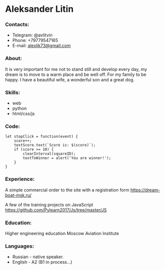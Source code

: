 # Aleksander Litin
### Contacts:
* Telegram: @avlitvin
* Phone: +79779547165
* E-mail: alexlik73@gmail.com

### About:
It is very important for me not to stand still and develop every day, my dream is to move to a warm place and be well off. For my family to be happy. I have a beautiful wife, a wonderful son and a great dog.

### Skills:
* web
* python
* html/css/js

### Code:
```
let stopClick = function(event) {
	score++;
	textScore.text(`Score is: $(score)`);
	if (score >= 10) {
		clearInterval(squareID);
		textToWinner = alert('You are winner!');
	}
}
```
### Experience:
A simple commercial order to the site with a registration form
https://dream-boat-msk.ru/ 


A few of the training projects on JavaScript
https://github.com/Pylearn2017/Js/tree/master/JS

### Education:
Higher engineering education 
Moscow Aviation Institute

### Languages:
* Russian - native speaker.
* English - A2 (B1 in process…)


